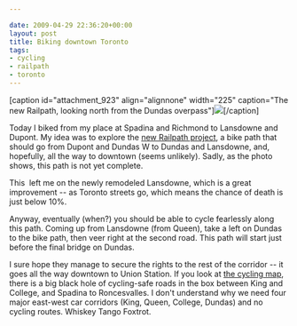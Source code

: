 ```yaml
---

date: 2009-04-29 22:36:20+00:00
layout: post
title: Biking downtown Toronto
tags:
- cycling
- railpath
- toronto
---
```


[caption id="attachment_923" align="alignnone" width="225" caption="The new Railpath, looking north from the Dundas overpass"][![](http://fink08.files.wordpress.com/2009/12/29-04-09_1458.jpg?w=225)](http://fink08.files.wordpress.com/2009/12/29-04-09_1458.jpg)[/caption]

Today I biked from my place at Spadina and Richmond to Lansdowne and Dupont. My idea was to explore the [new Railpath project](http://railpath.communitybicyclenetwork.org/), a bike path that should go from Dupont and Dundas W to Dundas and Lansdowne, and, hopefully, all the way to downtown (seems unlikely). Sadly, as the photo shows, this path is not yet complete.

This  left me on the newly remodeled Lansdowne, which is a great improvement -- as Toronto streets go, which means the chance of death is just below 10%.

Anyway, eventually (when?) you should be able to cycle fearlessly along this path. Coming up from Lansdowne (from Queen), take a left on Dundas to the bike path, then veer right at the second road. This path will start just before the final bridge on Dundas.

I sure hope they manage to secure the rights to the rest of the corridor -- it goes all the way downtown to Union Station. If you look at [the cycling map](http://www.ibiketo.ca/torontobikeways.html), there is a big black hole of cycling-safe roads in the box between King and College, and Spadina to Roncesvalles. I don't understand why we need four major east-west car corridors (King, Queen, College, Dundas) and no cycling routes. Whiskey Tango Foxtrot.
